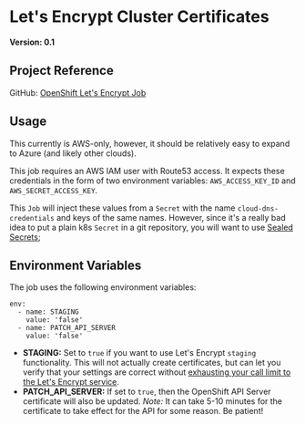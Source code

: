 # Let's Encrypt Cluster Certificates

**Version: 0.1**

## Project Reference

GitHub: [OpenShift Let's Encrypt Job](https://github.com/pittar/ocp-letsencrypt-job)

## Usage

This currently is AWS-only, however, it should be relatively easy to expand to Azure (and likely other clouds).

This job requires an AWS IAM user with Route53 access.  It expects these credentials in the form of two environment variables: `AWS_ACCESS_KEY_ID` and `AWS_SECRET_ACCESS_KEY`.

This `Job` will inject these values from a `Secret` with the name `cloud-dns-credentials` and keys of the same names.  However, since it's a really bad idea to put a plain k8s `Secret` in a git repository, you will want to use [Sealed Secrets](https://github.com/redhat-canada-gitops/catalog/tree/unify/sealed-secrets);

## Environment Variables

The job uses the following environment variables:

```
env:
  - name: STAGING
    value: 'false'
  - name: PATCH_API_SERVER
    value: 'false'
```

* **STAGING:** Set to `true` if you want to use Let's Encrypt `staging` functionality.  This will not actually create certificates, but can let you verify that your settings are correct without [exhausting your call limit to the Let's Encrypt service](https://letsencrypt.org/docs/staging-environment/).
* **PATCH_API_SERVER:** If set to `true`, then the OpenShift API Server certificate will also be updated. *Note:* It can take 5-10 minutes for the certificate to take effect for the API for some reason.  Be patient!